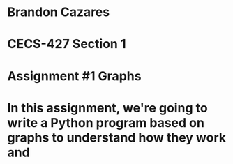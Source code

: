# Brandon Cazares
# CECS-427 Section 1 
# Assignment #1 Graphs

# In this assignment, we're going to write a Python program based on graphs to understand how they work and 
